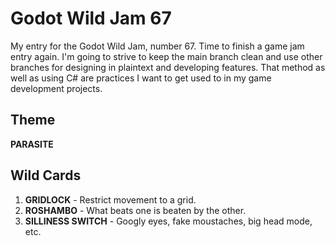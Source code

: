 # Godot Wild Jam 67

My entry for the Godot Wild Jam, number 67. Time to finish a game jam entry again. I'm going to strive to keep the main branch clean and use other branches for designing in plaintext and developing features. That method as well as using C# are practices I want to get used to in my game development projects.

## Theme

**PARASITE**

## Wild Cards

1. **GRIDLOCK** - Restrict movement to a grid.
2. **ROSHAMBO** - What beats one is beaten by the other.
3. **SILLINESS SWITCH** - Googly eyes, fake moustaches, big head mode, etc.
